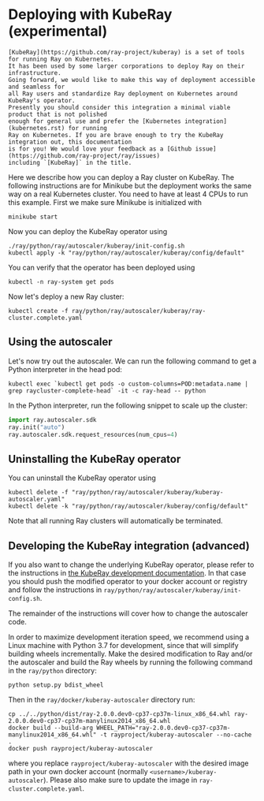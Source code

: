 # Deploying with KubeRay (experimental)

```{admonition} What is Kuberay?
[KubeRay](https://github.com/ray-project/kuberay) is a set of tools for running Ray on Kubernetes.
It has been used by some larger corporations to deploy Ray on their infrastructure.
Going forward, we would like to make this way of deployment accessible and seamless for
all Ray users and standardize Ray deployment on Kubernetes around KubeRay's operator.
Presently you should consider this integration a minimal viable product that is not polished
enough for general use and prefer the [Kubernetes integration](kubernetes.rst) for running
Ray on Kubernetes. If you are brave enough to try the KubeRay integration out, this documentation
is for you! We would love your feedback as a [Github issue](https://github.com/ray-project/ray/issues)
including `[KubeRay]` in the title.
```

Here we describe how you can deploy a Ray cluster on KubeRay. The following instructions are for
Minikube but the deployment works the same way on a real Kubernetes cluster. You need to have at
least 4 CPUs to run this example. First we make sure Minikube is initialized with

```shell
minikube start
```

Now you can deploy the KubeRay operator using

```shell
./ray/python/ray/autoscaler/kuberay/init-config.sh
kubectl apply -k "ray/python/ray/autoscaler/kuberay/config/default"
```

You can verify that the operator has been deployed using

```shell
kubectl -n ray-system get pods
```

Now let's deploy a new Ray cluster:

```shell
kubectl create -f ray/python/ray/autoscaler/kuberay/ray-cluster.complete.yaml
```

## Using the autoscaler

Let's now try out the autoscaler. We can run the following command to get a
Python interpreter in the head pod:

```shell
kubectl exec `kubectl get pods -o custom-columns=POD:metadata.name | grep raycluster-complete-head` -it -c ray-head -- python
```

In the Python interpreter, run the following snippet to scale up the cluster:

```python
import ray.autoscaler.sdk
ray.init("auto")
ray.autoscaler.sdk.request_resources(num_cpus=4)
```

## Uninstalling the KubeRay operator

You can uninstall the KubeRay operator using
```shell
kubectl delete -f "ray/python/ray/autoscaler/kuberay/kuberay-autoscaler.yaml"
kubectl delete -k "ray/python/ray/autoscaler/kuberay/config/default"
```

Note that all running Ray clusters will automatically be terminated.

## Developing the KubeRay integration (advanced)

If you also want to change the underlying KubeRay operator, please refer to the instructions
in [the KubeRay development documentation](https://github.com/ray-project/kuberay/blob/master/ray-operator/DEVELOPMENT.md). In that case you should push the modified operator to your docker account or registry and
follow the instructions in `ray/python/ray/autoscaler/kuberay/init-config.sh`.

The remainder of the instructions will cover how to change the autoscaler code.

In order to maximize development iteration speed, we recommend using a Linux machine with Python 3.7 for
development, since that will simplify building wheels incrementally.
Make the desired modification to Ray and/or the autoscaler and build the Ray wheels by running
the following command in the `ray/python` directory:

```shell
python setup.py bdist_wheel
```

Then in the `ray/docker/kuberay-autoscaler` directory run:

```shell
cp ../../python/dist/ray-2.0.0.dev0-cp37-cp37m-linux_x86_64.whl ray-2.0.0.dev0-cp37-cp37m-manylinux2014_x86_64.whl
docker build --build-arg WHEEL_PATH="ray-2.0.0.dev0-cp37-cp37m-manylinux2014_x86_64.whl" -t rayproject/kuberay-autoscaler --no-cache .
docker push rayproject/kuberay-autoscaler
```

where you replace `rayproject/kuberay-autoscaler` with the desired image path in your own docker account (normally
`<username>/kuberay-autoscaler`). Please also make sure to update the image in `ray-cluster.complete.yaml`.
